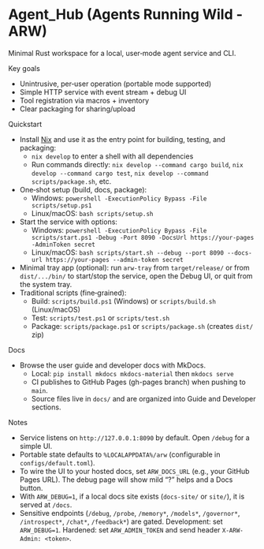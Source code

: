 # Agent_Hub (Agents Running Wild - ARW)

Minimal Rust workspace for a local, user‑mode agent service and CLI.

Key goals
- Unintrusive, per‑user operation (portable mode supported)
- Simple HTTP service with event stream + debug UI
- Tool registration via macros + inventory
- Clear packaging for sharing/upload

Quickstart
- Install [Nix](https://nixos.org/download.html) and use it as the entry point for building, testing, and packaging:
  - `nix develop` to enter a shell with all dependencies
  - Run commands directly: `nix develop --command cargo build`, `nix develop --command cargo test`, `nix develop --command scripts/package.sh`, etc.
- One‑shot setup (build, docs, package):
  - Windows: `powershell -ExecutionPolicy Bypass -File scripts/setup.ps1`
  - Linux/macOS: `bash scripts/setup.sh`
- Start the service with options:
  - Windows: `powershell -ExecutionPolicy Bypass -File scripts/start.ps1 -Debug -Port 8090 -DocsUrl https://your-pages -AdminToken secret`
  - Linux/macOS: `bash scripts/start.sh --debug --port 8090 --docs-url https://your-pages --admin-token secret`
- Minimal tray app (optional): run `arw-tray` from `target/release/` or from `dist/.../bin/` to start/stop the service, open the Debug UI, or quit from the system tray.
- Traditional scripts (fine‑grained):
  - Build: `scripts/build.ps1` (Windows) or `scripts/build.sh` (Linux/macOS)
  - Test:  `scripts/test.ps1` or `scripts/test.sh`
  - Package: `scripts/package.ps1` or `scripts/package.sh` (creates `dist/` zip)

Docs
- Browse the user guide and developer docs with MkDocs.
  - Local: `pip install mkdocs mkdocs-material` then `mkdocs serve`
  - CI publishes to GitHub Pages (gh-pages branch) when pushing to `main`.
  - Source files live in `docs/` and are organized into Guide and Developer sections.

Notes
- Service listens on `http://127.0.0.1:8090` by default. Open `/debug` for a simple UI.
- Portable state defaults to `%LOCALAPPDATA%/arw` (configurable in `configs/default.toml`).
- To wire the UI to your hosted docs, set `ARW_DOCS_URL` (e.g., your GitHub Pages URL). The debug page will show mild “?” helps and a Docs button.
- With `ARW_DEBUG=1`, if a local docs site exists (`docs-site/` or `site/`), it is served at `/docs`.
- Sensitive endpoints (`/debug`, `/probe`, `/memory*`, `/models*`, `/governor*`, `/introspect*`, `/chat*`, `/feedback*`) are gated. Development: set `ARW_DEBUG=1`. Hardened: set `ARW_ADMIN_TOKEN` and send header `X-ARW-Admin: <token>`.
